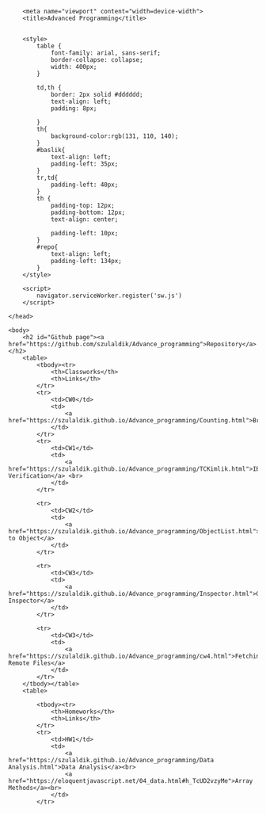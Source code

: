 <html><head><meta http-equiv="Content-Type" content="text/html; charset=UTF-8">
        
        <meta name="viewport" content="width=device-width">
        <title>Advanced Programming</title>
        
            
        <style>
            table {
                font-family: arial, sans-serif;
                border-collapse: collapse;
                width: 400px;
            }

            td,th {
                border: 2px solid #dddddd;
                text-align: left;
                padding: 8px;
                
            }
            th{
                background-color:rgb(131, 110, 140);
            }
            #baslik{
                text-align: left;
                padding-left: 35px;
            }
            tr,td{
                padding-left: 40px;
            }
            th {
                padding-top: 12px;
                padding-bottom: 12px;
                text-align: center;
                
                padding-left: 10px;
            }
            #repo{
                text-align: left;
                padding-left: 134px;
            }
        </style>

        <script>
            navigator.serviceWorker.register('sw.js')
        </script>

    </head>

    <body>
        <h2 id="Github page"><a href="https://github.com/szulaldik/Advance_programming">Repository</a></h2>
        <table>
            <tbody><tr>
                <th>Classworks</th>
                <th>Links</th>
            </tr>
            <tr>
                <td>CW0</td>
                <td>
                    <a href="https://szulaldik.github.io/Advance_programming/Counting.html">Browser_Tools</a>                    
                </td>
            </tr>
            <tr>
                <td>CW1</td>
                <td>
                    <a href="https://szulaldik.github.io/Advance_programming/TCKimlik.html">IBAN Verification</a> <br>
                </td>
            </tr>

            <tr>
                <td>CW2</td>
                <td>
                    <a href="https://szulaldik.github.io/Advance_programming/ObjectList.html">Text to Object</a>
                </td>
            </tr>

            <tr>
                <td>CW3</td>
                <td>
                    <a href="https://szulaldik.github.io/Advance_programming/Inspector.html">Objects Inspector</a>
                </td>
            </tr>
            
            <tr>
                <td>CW3</td>
                <td>
                    <a href="https://szulaldik.github.io/Advance_programming/cw4.html">Fetching Remote Files</a>
                </td>
            </tr>            
        </tbody></table>
        <table>
            
            <tbody><tr>
                <th>Homeworks</th>
                <th>Links</th>
            </tr>
            <tr>
                <td>HW1</td>
                <td>
                    <a href="https://szulaldik.github.io/Advance_programming/Data Analysis.html">Data Analysis</a><br>
                    <a href="https://eloquentjavascript.net/04_data.html#h_TcUD2vzyMe">Array Methods</a><br>
                </td>
            </tr>

